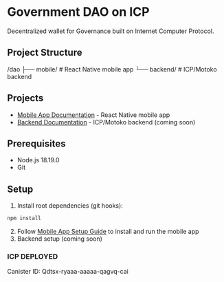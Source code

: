 # Government DAO on ICP

Decentralized wallet for Governance built on Internet Computer Protocol.

## Project Structure

/dao
├── mobile/ # React Native mobile app
└── backend/ # ICP/Motoko backend

## Projects
- [Mobile App Documentation](mobile/README.md) - React Native mobile app
- [Backend Documentation](backend/README.md) - ICP/Motoko backend (coming soon)

## Prerequisites
- Node.js 18.19.0
- Git

## Setup
1. Install root dependencies (git hooks):
```bash
npm install
```
2. Follow [Mobile App Setup Guide](mobile/README.md#prerequisites) to install and run the mobile app
3. Backend setup (coming soon)

### ICP DEPLOYED
Canister ID: Qdtsx-ryaaa-aaaaa-qagvq-cai
